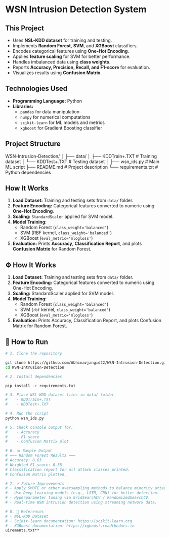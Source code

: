 # WSN Intrusion Detection System

## This Project
- Uses **NSL-KDD dataset** for training and testing.
- Implements **Random Forest**, **SVM**, and **XGBoost** classifiers.
- Encodes categorical features using **One-Hot Encoding**.
- Applies **feature scaling** for SVM for better performance.
- Handles imbalanced data using **class weights**.
- Reports **Accuracy, Precision, Recall, and F1-score** for evaluation.
- Visualizes results using **Confusion Matrix**.

## Technologies Used
- **Programming Language:** Python  
- **Libraries:**  
  - `pandas` for data manipulation  
  - `numpy` for numerical computations  
  - `scikit-learn` for ML models and metrics  
  - `xgboost` for Gradient Boosting classifier  

## Project Structure
WSN-Intrusion-Detection/
│
├── data/
│ ├── KDDTrain+.TXT # Training dataset
│ └── KDDTest+.TXT # Testing dataset
│
├── wsn_ids.py # Main ML script
├── README.md # Project description
└── requirements.txt # Python dependencies


## How It Works
1. **Load Dataset:** Training and testing sets from `data/` folder.
2. **Feature Encoding:** Categorical features converted to numeric using **One-Hot Encoding**.
3. **Scaling:** `StandardScaler` applied for SVM model.
4. **Model Training:**
   - Random Forest (`class_weight='balanced'`)
   - SVM (RBF kernel, `class_weight='balanced'`)
   - XGBoost (`eval_metric='mlogloss'`)
5. **Evaluation:** Prints **Accuracy**, **Classification Report**, and plots **Confusion Matrix** for Random Forest.

## ⚙ How It Works
1. **Load Dataset:** Training and testing sets from `data/` folder.
2. **Feature Encoding:** Categorical features converted to numeric using One-Hot Encoding.
3. **Scaling:** StandardScaler applied for SVM model.
4. **Model Training:**
   - Random Forest (`class_weight='balanced'`)
   - SVM (`rbf` kernel, `class_weight='balanced'`)
   - XGBoost (`eval_metric='mlogloss'`)
5. **Evaluation:** Prints Accuracy, Classification Report, and plots Confusion Matrix for Random Forest.

## 🚀 How to Run
```bash
# 1. Clone the repository

git clone https://github.com/Abhinavjangid22/WSN-Intrusion-Detection.git
cd WSN-Intrusion-Detection

# 2. Install dependencies

pip install -r requirements.txt

# 3. Place NSL-KDD dataset files in data/ folder
#    - KDDTrain+.TXT
#    - KDDTest+.TXT

# 4. Run the script
python wsn_ids.py

# 5. Check console output for:
#    - Accuracy
#    - F1-score
#    - Confusion Matrix plot

# 6. 📊 Sample Output
# === Random Forest Results ===
# Accuracy: 0.63
# Weighted F1-score: 0.58
# Classification report for all attack classes printed.
# Confusion matrix plotted.

# 7. ⚡ Future Improvements
# - Apply SMOTE or other oversampling methods to balance minority attack classes.
# - Use Deep Learning models (e.g., LSTM, CNN) for better detection.
# - Hyperparameter tuning via GridSearchCV / RandomizedSearchCV.
# - Real-time WSN intrusion detection using streaming network data.

# 8. 📜 References
# - NSL-KDD Dataset
# - Scikit-learn documentation: https://scikit-learn.org
# - XGBoost documentation: https://xgboost.readthedocs.io
uirements.txt**
